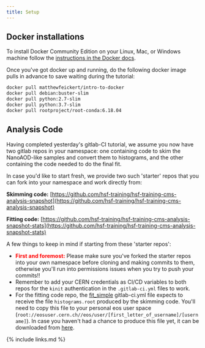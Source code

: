 ```yaml
---
title: Setup
---
```


## Docker installations

To install Docker Community Edition on your Linux, Mac, or Windows machine follow the [instructions in the Docker docs](https://docs.docker.com/install/).

Once you've got docker up and running, do the following docker image pulls in advance to save waiting during the tutorial:

~~~bash
docker pull matthewfeickert/intro-to-docker
docker pull debian:buster-slim
docker pull python:2.7-slim
docker pull python:3.7-slim
docker pull rootproject/root-conda:6.18.04
~~~

## Analysis Code

Having completed yesterday's gitlab-CI tutorial, we assume you now have two gitlab repos in your namespace: one containing code to skim the NanoAOD-like samples and convert them to histograms, and the other containing the code needed to do the final fit.

In case you'd like to start fresh, we provide two such 'starter' repos that you can fork into your namespace and work directly from:

**Skimming code:** [https://github.com/hsf-training/hsf-training-cms-analysis-snapshot](https://github.com/hsf-training/hsf-training-cms-analysis-snapshot)

**Fitting code:** [https://github.com/hsf-training/hsf-training-cms-analysis-snapshot-stats](https://github.com/hsf-training/hsf-training-cms-analysis-snapshot-stats)

A few things to keep in mind if starting from these 'starter repos':

* **<font color="red">First and foremost:</font>** Please make sure you've forked the starter repos into your own namespace before cloning and making commits to them, otherwise you'll run into permissions issues when you try to push your commits!!
* Remember to add your CERN credentials as CI/CD variables to both repos for the `kinit` authentication in the `.gitlab-ci.yml` files to work. 
* For the fitting code repo, the [fit_simple](https://github.com/hsf-training/hsf-training-cms-analysis-snapshot-stats/blob/master/.gitlab-ci.yml#L5) gitlab-ci.yml file expects to receive the file `histograms.root` produced by the skimming code. You'll need to copy this file to your personal eos user space (`root://eosuser.cern.ch//eos/user/[first_letter_of_username]/[username]`). In case you haven't had a chance to produce this file yet, it can be downloaded from [here](https://cernbox.cern.ch/index.php/s/LADW94G9fjY7hjF).

{% include links.md %}
